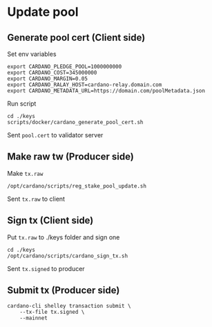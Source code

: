 # Update pool 

## Generate pool cert (Client side)
Set env variables
```
export CARDANO_PLEDGE_POOL=1000000000
export CARDANO_COST=345000000
export CARDANO_MARGIN=0.05
export CARDANO_RALAY_HOST=cardano-relay.domain.com
export CARDANO_METADATA_URL=https://domain.com/poolMetadata.json
```
Run script
```
cd ./keys
scripts/docker/cardano_generate_pool_cert.sh
```

Sent `pool.cert` to validator server

## Make raw tw (Producer side)

Make `tx.raw`
```
/opt/cardano/scripts/reg_stake_pool_update.sh
```

Sent `tx.raw` to client

## Sign tx (Client side)

Put `tx.raw` to ./keys folder and sign one

```
cd ./keys
/opt/cardano/scripts/cardano_sign_tx.sh
```

Sent `tx.signed` to producer

## Submit tx (Producer side)

```
cardano-cli shelley transaction submit \
    --tx-file tx.signed \
    --mainnet
```